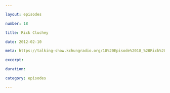 ```yaml
---

layout: episodes

number: 18

title: Rick Cluchey

date: 2012-02-10

meta: https://talking-show.kchungradio.org/18%20Episode%2018_%20Rick%20Cluchey.mp3

excerpt: 

duration: 

category: episodes

---
```


